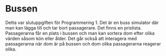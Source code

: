 # Bussen
Detta var slutuppgiften för Programmering 1. 
Det är en buss simulator där man kan lägga till och tar bort passagerare. Det finns en prislista. Passagerarna får en plats i bussen och man kan sortera dom efter olika värden såsom kön eller ålder. 
Det går också att interagera med passagerarna när dom är på bussen och dom olika passagerarna reagerar olika.
